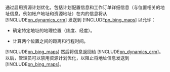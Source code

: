 通过启用资源计划优化，包括计划配置信息和工作订单详细信息（与位置相关的地址信息，例如帐户地址和资源地址）在内的信息将从 [!INCLUDE[pn_dynamics_crm](pn-dynamics-crm.md)] 发送到 [!INCLUDE[pn_bing_maps](pn-bing-maps.md)] 以允许：  
  
-   确定特定地址的地理位置（纬度、经度）。  
  
-   计算两个位置之间的距离和行程时间。  
  
 [!INCLUDE[pn_bing_maps](pn-bing-maps.md)] 然后将信息返回给 [!INCLUDE[pn_dynamics_crm](pn-dynamics-crm.md)]。  以后，管理员可以禁用资源计划优化，以阻止将地址信息发送到 [!INCLUDE[pn_bing_maps](pn-bing-maps.md)]。